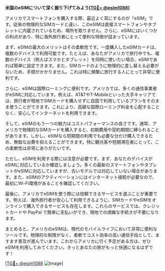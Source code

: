 **米国のeSIMについて深く掘り下げてみよう[[TG💪+ @esim1088](https://t.me/s/esim1088)]**

アメリカでスマートフォンを購入する際、最近よく耳にするのが「eSIM」です。従来の物理的なSIMカードと違い、このeSIMは直接スマートフォンやタブレットに内蔵されているため、場所を取りません。さらに、eSIMにはいくつかの利点があり、特に海外旅行者にとって便利な特徴が詰まっています。

まず、eSIMの最大のメリットはその柔軟性です。一度購入したeSIMカードは、複数のデバイスで利用可能です。たとえば、あなたがアメリカで旅行中でも、複数のデバイス（例えばスマホとタブレット）を同時に使いたい場合、eSIMであれば簡単に設定できます。また、SIMカードのように物理的に差し替える必要がないため、手間がかかりません。これは特に頻繁に旅行する人にとって非常に便利です。

さらに、eSIMは国際ローミングに便利です。アメリカでは、多くの通信事業者がeSIMに対応しています。例えば、AT&TやT-Mobileといった大手キャリアでは、旅行者が現地でSIMカードを購入せずに自国で利用しているプランをそのまま使うことができます。これにより、高額な国際ローミング料金を心配することなく、安心してインターネットを利用できます。

そして、eSIMのもう一つの魅力はコストパフォーマンスの良さです。通常、アメリカで物理的なSIMカードを購入すると、初期費用や契約期間に縛られることがあります。しかし、eSIMなら短期間の利用でも必要な分だけ購入できるため、無駄な出費を抑えることができます。特に観光客や短期滞在者にとって、この柔軟性は非常にありがたいです。

ただし、eSIMを利用する際には注意が必要です。まず、あなたのデバイスがeSIMに対応しているか確認しましょう。多くの最新のスマートフォンやタブレットがeSIMに対応していますが、古いモデルでは対応していない場合があります。また、eSIMのアクティベーションにはインターネット接続が必要なので、最初にWi-Fi環境があることを確認してください。

最後に、アメリカでeSIMを使う際には信頼できるサービスを選ぶことが重要です。例えば、海外旅行者が安心して利用できるように、SIMカードやeSIMをオンラインで購入できるサービスも存在します。これらのサービスでは、クレジットカードや PayPal で簡単に支払いができ、現地での煩雑な手続きが不要になります。

まとめると、アメリカのeSIMは、現代のモバイルライフにおいて非常に便利なツールです。物理的な制限がなく、柔軟でコスト効率の高い通信手段として、ますます普及が進んでいます。これからアメリカに行く予定がある方は、ぜひeSIMを利用してみてください。きっとあなたの旅がもっと快適になるはずです！

[[TG💪+ @esim1088](https://t.me/s/esim1088) ![Image](https://i.postimg.cc/Y0z9fWf4/image.png)]